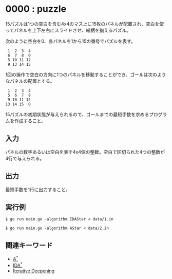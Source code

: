# 0000 : puzzle

15パズルは1つの空白を含む4x4のマス上に15枚のパネルが配置され、空白を使ってパネルを上下左右にスライドさせ、絵柄を揃えるパズル。

次のように空白を0、各パネルを1から15の番号でパズルを表す。

```
 1  2  3  4
 6  7  8  0
 5 10 11 12
 9 13 14 15
```

1回の操作で空白の方向に1つのパネルを移動することができ、ゴールは次のようなパネルの配置とする。

```
 1  2  3  4
 5  6  7  8
 9 10 11 12
13 14 15  0
```

15パズルの初期状態が与えられるので、ゴールまでの最短手数を求めるプログラムを作成すること。

## 入力

パネルの数字あるいは空白を表す4x4個の整数。空白で区切られた4つの整数が4行で与えられる。

## 出力

最短手数を1行に出力すること。

## 実行例

```shell
$ go run main.go -algorithm IDAStar < data/1.in
```

```shell
$ go run main.go -algorithm AStar < data/2.in
```

## 関連キーワード

* [A<sup>*</sup>](../docs/a-star/README.md)
* [IDA<sup>*</sup>](../docs/ida-star/README.md)
* [Iterative Deepening](../docs/iterative-deepening/README.md)
